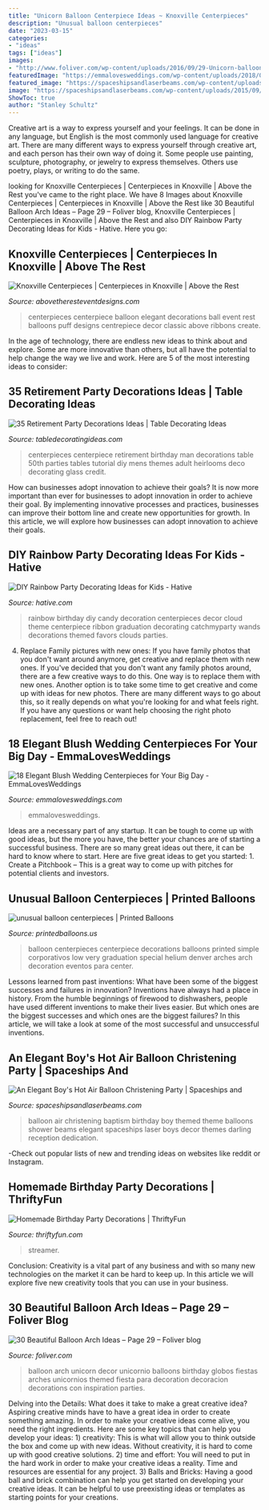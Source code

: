 ```yaml
---
title: "Unicorn Balloon Centerpiece Ideas ~ Knoxville Centerpieces"
description: "Unusual balloon centerpieces"
date: "2023-03-15"
categories:
- "ideas"
tags: ["ideas"]
images:
- "http://www.foliver.com/wp-content/uploads/2016/09/29-Unicorn-balloon-arch.jpg"
featuredImage: "https://emmalovesweddings.com/wp-content/uploads/2018/04/elegant-tall-wedding-centerpiece-ideas-with-blush-pink-roses-560x846.jpg"
featured_image: "https://spaceshipsandlaserbeams.com/wp-content/uploads/2015/09/hot-air-balloon-baptism-birthday-party-ideas.jpg"
image: "https://spaceshipsandlaserbeams.com/wp-content/uploads/2015/09/hot-air-balloon-baptism-birthday-party-ideas.jpg"
ShowToc: true
author: "Stanley Schultz"
---
```



Creative art is a way to express yourself and your feelings. It can be done in any language, but English is the most commonly used language for creative art. There are many different ways to express yourself through creative art, and each person has their own way of doing it. Some people use painting, sculpture, photography, or jewelry to express themselves. Others use poetry, plays, or writing to do the same.

	

		
looking for Knoxville Centerpieces | Centerpieces in Knoxville | Above the Rest you've came to the right place. We have 8 Images about Knoxville Centerpieces | Centerpieces in Knoxville | Above the Rest like 30 Beautiful Balloon Arch Ideas – Page 29 – Foliver blog, Knoxville Centerpieces | Centerpieces in Knoxville | Above the Rest and also DIY Rainbow Party Decorating Ideas for Kids - Hative. Here you go:
		
    
## Knoxville Centerpieces | Centerpieces In Knoxville | Above The Rest

<img loading=lazy src="https://i1.wp.com/www.abovetheresteventdesigns.com/wp-content/uploads/puffball-centerpiece-wed.JPG.jpg" onerror="this.onerror=null;this.src='https://tse1.mm.bing.net/th?id=OIP.-UbDb2jTkqT0hHTEIQAcMAHaJ4&amp;pid=15.1';" alt="Knoxville Centerpieces | Centerpieces in Knoxville | Above the Rest">

_Source: abovetheresteventdesigns.com_

>centerpieces centerpiece balloon elegant decorations ball event rest balloons puff designs centrepiece decor classic above ribbons create. 

	

In the age of technology, there are endless new ideas to think about and explore. Some are more innovative than others, but all have the potential to help change the way we live and work. Here are 5 of the most interesting ideas to consider: 

    
## 35 Retirement Party Decorations Ideas | Table Decorating Ideas

<img loading=lazy src="https://4.bp.blogspot.com/-M1tsF6ORlCI/T1P7Rg9mFOI/AAAAAAAAGLQ/vD2xly5n4y0/s1600/IMG_9018+-+Copy.JPG" onerror="this.onerror=null;this.src='https://tse2.mm.bing.net/th?id=OIP.sgUGn_BBcTjlnAZbHPGeXwHaFj&amp;pid=15.1';" alt="35 Retirement Party Decorations Ideas | Table Decorating Ideas">

_Source: tabledecoratingideas.com_

>centerpieces centerpiece retirement birthday man decorations table 50th parties tables tutorial diy mens themes adult heirlooms deco decorating glass credit. 

	

How can businesses adopt innovation to achieve their goals?
It is now more important than ever for businesses to adopt innovation in order to achieve their goal. By implementing innovative processes and practices, businesses can improve their bottom line and create new opportunities for growth. In this article, we will explore how businesses can adopt innovation to achieve their goals.

    
## DIY Rainbow Party Decorating Ideas For Kids - Hative

<img loading=lazy src="https://hative.com/wp-content/uploads/2014/11/diy-rainbow-party-decorating-ideas/4-candy-decoration.jpg" onerror="this.onerror=null;this.src='https://tse1.mm.bing.net/th?id=OIP.GfTxgQhCKywEmuWykiSTCAHaLG&amp;pid=15.1';" alt="DIY Rainbow Party Decorating Ideas for Kids - Hative">

_Source: hative.com_

>rainbow birthday diy candy decoration centerpieces decor cloud theme centerpiece ribbon graduation decorating catchmyparty wands decorations themed favors clouds parties. 

	

4. Replace Family pictures with new ones: If you have family photos that you don't want around anymore, get creative and replace them with new ones.
If you've decided that you don't want any family photos around, there are a few creative ways to do this. One way is to replace them with new ones. Another option is to take some time to get creative and come up with ideas for new photos. There are many different ways to go about this, so it really depends on what you're looking for and what feels right. If you have any questions or want help choosing the right photo replacement, feel free to reach out!

    
## 18 Elegant Blush Wedding Centerpieces For Your Big Day - EmmaLovesWeddings

<img loading=lazy src="https://emmalovesweddings.com/wp-content/uploads/2018/04/elegant-tall-wedding-centerpiece-ideas-with-blush-pink-roses-560x846.jpg" onerror="this.onerror=null;this.src='https://tse1.mm.bing.net/th?id=OIP.0VguIhwInZqFsYxuQ5oZPQHaLM&amp;pid=15.1';" alt="18 Elegant Blush Wedding Centerpieces for Your Big Day - EmmaLovesWeddings">

_Source: emmalovesweddings.com_

>emmalovesweddings. 

	

Ideas are a necessary part of any startup. It can be tough to come up with good ideas, but the more you have, the better your chances are of starting a successful business. There are so many great ideas out there, it can be hard to know where to start. Here are five great ideas to get you started: 1. Create a Pitchbook – This is a great way to come up with pitches for potential clients and investors.

    
## Unusual Balloon Centerpieces | Printed Balloons

<img loading=lazy src="http://www.printedballoons.us/wp-content/uploads/2011/07/Very-special-printed-balloon-centerpieces-denver.jpg" onerror="this.onerror=null;this.src='https://tse2.mm.bing.net/th?id=OIP.l_ACz8GuMRpe1v6_wjXcMgHaJ4&amp;pid=15.1';" alt="unusual balloon centerpieces | Printed Balloons">

_Source: printedballoons.us_

>balloon centerpieces centerpiece decorations balloons printed simple corporativos low very graduation special helium denver arches arch decoration eventos para center. 

	

Lessons learned from past inventions: What have been some of the biggest successes and failures in innovation?
Inventions have always had a place in history. From the humble beginnings of firewood to dishwashers, people have used different inventions to make their lives easier. But which ones are the biggest successes and which ones are the biggest failures? In this article, we will take a look at some of the most successful and unsuccessful inventions.

    
## An Elegant Boy&#039;s Hot Air Balloon Christening Party | Spaceships And

<img loading=lazy src="https://spaceshipsandlaserbeams.com/wp-content/uploads/2015/09/hot-air-balloon-baptism-birthday-party-ideas.jpg" onerror="this.onerror=null;this.src='https://tse2.mm.bing.net/th?id=OIP.NySdEvvy0tkptB6nB7vZpQHaLH&amp;pid=15.1';" alt="An Elegant Boy&#039;s Hot Air Balloon Christening Party | Spaceships and">

_Source: spaceshipsandlaserbeams.com_

>balloon air christening baptism birthday boy themed theme balloons shower beams elegant spaceships laser boys decor themes darling reception dedication. 

	

-Check out popular lists of new and trending ideas on websites like reddit or Instagram.

    
## Homemade Birthday Party Decorations | ThriftyFun

<img loading=lazy src="https://img.thrfun.com/img/112/624/birthday_balloon_and_streamer_curtain_m6.jpg" onerror="this.onerror=null;this.src='https://tse1.mm.bing.net/th?id=OIP.zXOlgPpQOFN8xjA818hwtgHaJ4&amp;pid=15.1';" alt="Homemade Birthday Party Decorations | ThriftyFun">

_Source: thriftyfun.com_

>streamer. 

	

Conclusion:
Creativity is a vital part of any business and with so many new technologies on the market it can be hard to keep up. In this article we will explore five new creativity tools that you can use in your business.

    
## 30 Beautiful Balloon Arch Ideas – Page 29 – Foliver Blog

<img loading=lazy src="http://www.foliver.com/wp-content/uploads/2016/09/29-Unicorn-balloon-arch.jpg" onerror="this.onerror=null;this.src='https://tse3.mm.bing.net/th?id=OIP.AdgbDMaWqiZMDGupfPU2-AHaJ8&amp;pid=15.1';" alt="30 Beautiful Balloon Arch Ideas – Page 29 – Foliver blog">

_Source: foliver.com_

>balloon arch unicorn decor unicornio balloons birthday globos fiestas arches unicornios themed fiesta para decoration decoracion decorations con inspiration parties. 

	

Delving into the Details: What does it take to make a great creative idea?
Aspiring creative minds have to have a great idea in order to create something amazing. In order to make your creative ideas come alive, you need the right ingredients. Here are some key topics that can help you develop your ideas: 1) creativity: This is what will allow you to think outside the box and come up with new ideas. Without creativity, it is hard to come up with good creative solutions. 2) time and effort: You will need to put in the hard work in order to make your creative ideas a reality. Time and resources are essential for any project. 3) Balls and Bricks: Having a good ball and brick combination can help you get started on developing your creative ideas. It can be helpful to use preexisting ideas or templates as starting points for your creations.

